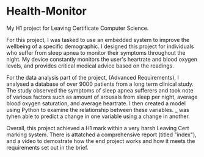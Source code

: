 # Health-Monitor
My H1 project for Leaving Certificate Computer Science. 

For this project, I was tasked to use an embedded system to improve the wellbeing of a specific demographic. I designed this project for individuals who suffer from sleep apnea to monitor their symptoms throughout the night. My device constantly monitors the user's heartrate and blood oxygen levels, and provides critical medical advice based on the readings.

For the data analysis part of the project, (Advanced Requirements), I analysed a database of over 9000 patients from a long term clinical study. The study observed the symptoms of sleep apnea sufferers and took note of various factors such as amount of arousals from sleep per night, average blood oxygen saturation, and average heartrate. I then created a model using Python to examine the relationship between these variables. _ was tyhen able to predict a change in one variable using a change in another. 

Overall, this project achieved a H1 mark within a very harsh Leaving Cert marking system. There is attatched a comprehensive report (titled "index"), and a video to demostrate how the end project works and how it meets the requirements set out in the brief.
